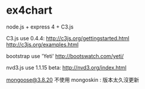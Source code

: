 ex4chart
========

node.js + express 4 + C3.js

C3.js use 0.4.4:
http://c3js.org/gettingstarted.html
http://c3js.org/examples.html

bootstrap use 'Yeti'
http://bootswatch.com/yeti/

nvd3.js use 1.1.15 beta:
http://nvd3.org/index.html

mongoose@3.8.20
不使用 mongoskin : 版本太久沒更新